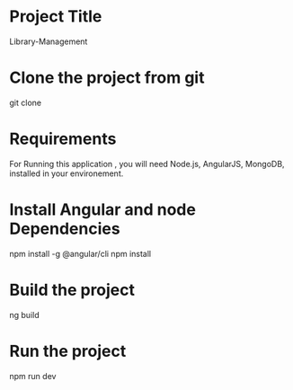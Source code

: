 # Project Title
Library-Management

# Clone the project from git
git clone <URL>

# Requirements
For Running this application , you will need Node.js, AngularJS, MongoDB, installed in your environement.

# Install Angular and node Dependencies
npm install -g @angular/cli
npm install

# Build the project
ng build 

# Run the project
npm run dev
